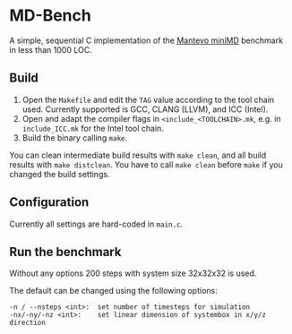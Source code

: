 # MD-Bench

A simple, sequential  C implementation of the [Mantevo miniMD](https://github.com/Mantevo/miniMD) benchmark in less than 1000 LOC.

## Build

1. Open the `Makefile` and edit the `TAG` value according to the tool chain used. Currently supported is GCC, CLANG (LLVM), and ICC (Intel).
2. Open and adapt the compiler flags in `<include_<TOOLCHAIN>.mk`, e.g. in `include_ICC.mk` for the Intel tool chain.
3. Build the binary calling `make`.

You can clean intermediate build results with `make clean`, and all build results with `make distclean`.
You have to call `make clean` before `make` if you changed the build settings.

## Configuration

Currently all settings are hard-coded in `main.c`.

## Run the benchmark

Without any options 200 steps with system size 32x32x32 is used.

The default can be changed using the following options:
```
-n / --nsteps <int>:  set number of timesteps for simulation
-nx/-ny/-nz <int>:    set linear dimension of systembox in x/y/z direction
```
